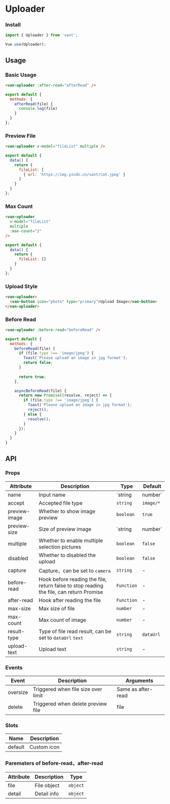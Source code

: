 # Uploader

### Install

``` javascript
import { Uploader } from 'vant';

Vue.use(Uploader);
```

## Usage

### Basic Usage

```html
<van-uploader :after-read="afterRead" />
```

```javascript
export default {
  methods: {
    afterRead(file) {
      console.log(file)
    }
  }
};
```

### Preview File

```html
<van-uploader v-model="fileList" multiple />
```

```javascript
export default {
  data() {
    return {
      fileList: [
        { url: 'https://img.yzcdn.cn/vant/cat.jpeg' }
      ]
    }
  }
};
```

### Max Count

```html
<van-uploader
  v-model="fileList"
  multiple
  :max-count="2"
/>
```

```javascript
export default {
  data() {
    return {
      fileList: []
    }
  }
};
```

### Upload Style

```html
<van-uploader>
  <van-button icon="photo" type="primary">Upload Image</van-button>
</van-uploader>
```

### Before Read

```html
<van-uploader :before-read="beforeRead" />
```

```js
export default {
  methods: {
    beforeRead(file) {
      if (file.type !== 'image/jpeg') {
        Toast('Please upload an image in jpg format');
        return false;
      }
    
      return true;
    },

    asyncBeforeRead(file) {
      return new Promise((resolve, reject) => {
        if (file.type !== 'image/jpeg') {
          Toast('Please upload an image in jpg format');
          reject();
        } else {
          resolve();
        }
      });
    }
  }
}
```

## API

### Props

| Attribute | Description | Type | Default |
|------|------|------|------|
| name | Input name | `string | number` | - |
| accept | Accepted file type | `string` | `image/*` |
| preview-image | Whether to show image preview | `boolean` | `true` |
| preview-size | Size of preview image | `string | number` | `80px` |
| multiple | Whether to enable multiple selection pictures | `boolean` | `false` |
| disabled | Whether to disabled the upload | `boolean` | `false` |
| capture | Capture，can be set to `camera` | `string` | - |
| before-read | Hook before reading the file, return false to stop reading the file, can return Promise | `Function` | - |
| after-read | Hook after reading the file | `Function` | - |
| max-size | Max size of file | `number` | - |
| max-count | Max count of image | `number` | - |
| result-type | Type of file read result, can be set to `dataUrl` `text` | `string` | `dataUrl` |
| upload-text | Upload text | `string` | - |

### Events

| Event | Description | Arguments |
|------|------|------|
| oversize | Triggered when file size over limit | Same as after-read |
| delete | Triggered when delete preview file | file |

### Slots

| Name | Description |
|------|------|
| default | Custom icon |

### Parematers of before-read、after-read

| Attribute | Description | Type |
|------|------|------|
| file | File object | `object` |
| detail | Detail info | `object` |
